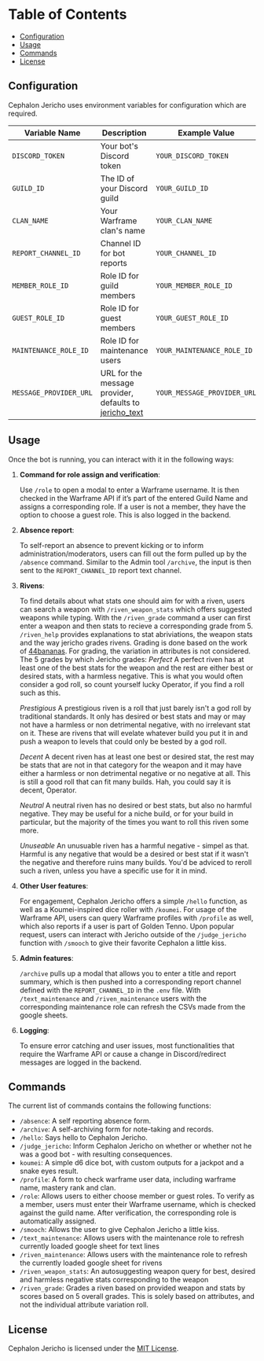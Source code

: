 # Table of Contents

- [Configuration](#configuration)
- [Usage](#usage)
- [Commands](#commands)
- [License](#license)

## Configuration

Cephalon Jericho uses environment variables for configuration which are required.

| Variable Name       | Description                  | Example Value          |
|---------------------|------------------------------|------------------------|
| `DISCORD_TOKEN`     | Your bot's Discord token     | `YOUR_DISCORD_TOKEN`   |
| `GUILD_ID`          | The ID of your Discord guild | `YOUR_GUILD_ID`        |
| `CLAN_NAME`         | Your Warframe clan's name    | `YOUR_CLAN_NAME`         |
| `REPORT_CHANNEL_ID` | Channel ID for bot reports   | `YOUR_CHANNEL_ID`      |
| `MEMBER_ROLE_ID`    | Role ID for guild members    | `YOUR_MEMBER_ROLE_ID`  |
| `GUEST_ROLE_ID`     | Role ID for guest members    | `YOUR_GUEST_ROLE_ID`   |
| `MAINTENANCE_ROLE_ID`     | Role ID for maintenance users    | `YOUR_MAINTENANCE_ROLE_ID`   |
| `MESSAGE_PROVIDER_URL`     | URL for the message provider, defaults to [jericho_text](https://docs.google.com/spreadsheets/d/1iIcJkWBY898qGPhkQ3GcLlj1KOkgjlWxWkmiHkzDuzk/edit)   | `YOUR_MESSAGE_PROVIDER_URL`   |

## Usage

Once the bot is running, you can interact with it in the following ways:

1. **Command for role assign and verification**: 
   
    Use `/role` to open a modal to enter a Warframe username. It is then checked in the Warframe API if it’s part of the entered Guild Name and assigns a corresponding role. If a user is not a member, they have the option to choose a guest role. This is also logged in the backend.

2. **Absence report**:
     
     To self-report an absence to prevent kicking or to inform administration/moderators, users can fill out the form pulled up by the `/absence` command. Similar to the Admin tool `/archive`, the input is then sent to the `REPORT_CHANNEL_ID` report text channel.

3. **Rivens**:
     
     To find details about what stats one should aim for with a riven, users can search a weapon with `/riven_weapon_stats` which offers suggested weapons while typing. With the `/riven_grade` command a user can first enter a weapon and then stats to recieve a corresponding grade from 5. `/riven_help` provides explanations to stat abriviations, the weapon stats and the way jericho grades rivens. Grading is done based on the work of [44bananas](https://docs.google.com/spreadsheets/d/1zbaeJBuBn44cbVKzJins_E3hTDpnmvOk8heYN-G8yy8/edit?gid=1687910063#gid=1687910063). For grading, the variation in attributes is not considered.
     The 5 grades by which Jericho grades:
    *Perfect*
        A perfect riven has at least one of the best stats for the weapon and the rest are either best or desired stats, with a harmless negative. This is what you would often consider a god roll, so count yourself lucky Operator, if you find a roll such as this.

    *Prestigious*
        A prestigious riven is a roll that just barely isn't a god roll by traditional standards. It only has desired or best stats and may or may not have a harmless or non detrimental negative, with no irrelevant stat on it. These are rivens that will evelate whatever build you put it in and push a weapon to levels that could only be bested by a god roll. 

    *Decent*
        A decent riven has at least one best or desired stat, the rest may be stats that are not in that category for the weapon and it may have either a harmless or non detrimental negative or no negative at all. This is still a good roll that can fit many builds. Hah, you could say it is decent, Operator.

    *Neutral*
        A neutral riven has no desired or best stats, but also no harmful negative. They may be useful for a niche build, or for your build in particular, but the majority of the times you want to roll this riven some more. 

    *Unuseable*
        An unusuable riven has a harmful negative - simpel as that. Harmful is any negative that would be a desired or best stat if it wasn't the negative and therefore ruins many builds. You'd be adviced to reroll such a riven, unless you have a specific use for it in mind.

4. **Other User features**: 
    
    For engagement, Cephalon Jericho offers a simple `/hello` function, as well as a Koumei-inspired dice roller with `/koumei`. For usage of the Warframe API, users can query Warframe profiles with `/profile` as well, which also reports if a user is part of Golden Tenno. Upon popular request, users can interact with Jericho outside of the `/judge_jericho` function with `/smooch` to give their favorite Cephalon a little kiss.

5. **Admin features**:
    
     `/archive` pulls up a modal that allows you to enter a title and report summary, which is then pushed into a corresponding report channel defined with the `REPORT_CHANNEL_ID` in the `.env` file. With `/text_maintenance` and `/riven_maintenance` users with the corresponding maintenance role can refresh the CSVs made from the google sheets.

6. **Logging**:
    
    To ensure error catching and user issues, most functionalities that require the Warframe API or cause a change in Discord/redirect messages are logged in the backend.


## Commands

The current list of commands contains the following functions:

- `/absence`: A self reporting absence form.
- `/archive`: A self-archiving form for note-taking and records.
- `/hello`: Says hello to Cephalon Jericho.
- `/judge_jericho`: Inform Cephalon Jericho on whether or whether not he was a good bot - with resulting consequences. 
- `koumei`: A simple d6 dice bot, with custom outputs for a jackpot and a snake eyes result. 
- `/profile`: A form to check warframe user data, including warframe name, mastery rank and clan.
- `/role`: Allows users to either choose member or guest roles. To verify as a member, users must enter their Warframe username, which is checked against the guild name. After verification, the corresponding role is automatically assigned. 
- `/smooch`: Allows the user to give Cephalon Jericho a little kiss. 
- `/text_maintenance`: Allows users with the maintenance role to refresh currently loaded google sheet for text lines
- `/riven_maintenance`: Allows users with the maintenance role to refresh the currently loaded google sheet for rivens
- `/riven_weapon_stats`: An autosuggesting weapon query for best, desired and harmless negative stats corresponding to the weapon
- `/riven_grade`: Grades a riven based on provided weapon and stats by scores based on 5 overall grades. This is solely based on attributes, and not the individual attribute variation roll. 

## License

Cephalon Jericho is licensed under the [MIT License](LICENSE).